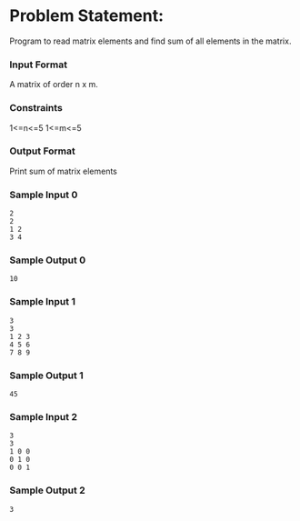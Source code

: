 # Problem Statement:

Program to read matrix elements and find sum of all elements in the matrix.

### Input Format

A matrix of order n x m.

### Constraints

1<=n<=5
1<=m<=5

### Output Format

Print sum of matrix elements

### Sample Input 0
```
2
2
1 2
3 4
```
### Sample Output 0
```
10
```
### Sample Input 1
```
3
3
1 2 3
4 5 6
7 8 9
```
### Sample Output 1
```
45
```
### Sample Input 2
```
3
3
1 0 0
0 1 0
0 0 1
```
### Sample Output 2
```
3
```
